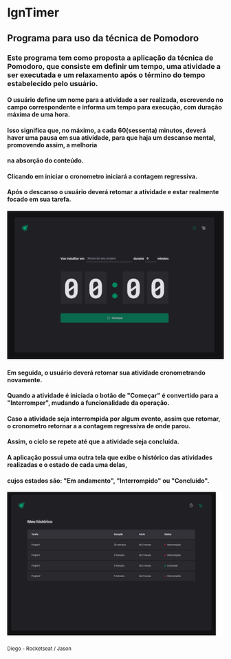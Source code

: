 # IgnTimer
## Programa para uso da técnica de Pomodoro

### Este programa tem como proposta a aplicação da técnica de Pomodoro, que consiste em definir um tempo, uma atividade a ser executada e um relaxamento após o término do tempo estabelecido pelo usuário.

#### O usuário define um nome para a atividade a ser realizada, escrevendo no campo correspondente e informa um tempo para execução, com duração máxima de uma hora.
#### Isso significa que, no máximo, a cada 60(sessenta) minutos, deverá haver uma pausa em sua atividade, para que haja um descanso mental, promovendo assim, a melhoria 
#### na absorção do conteúdo.
 
#### Clicando em iniciar o cronometro iniciará a contagem regressiva.
#### Após o descanso o usuário deverá retomar a atividade e estar realmente focado em sua tarefa.

![inicio](https://github.com/JsnEvt/IgnTimer/blob/main/img/crono.png)

#### Em seguida, o usuário deverá retomar sua atividade cronometrando novamente.

#### Quando a atividade é iniciada o botão de "Começar" é convertido para a "Interromper", mudando a funcionalidade da operação.
#### Caso a atividade seja interrompida por algum evento, assim que retomar, o cronometro retornar a a contagem regressiva de onde parou.
#### Assim, o ciclo se repete até que a atividade seja concluída.

#### A aplicação possui uma outra tela que exibe o histórico das atividades realizadas e o estado de cada uma delas,
#### cujos estados são: "Em andamento", "Interrompido" ou "Concluído".

![inicio](https://github.com/JsnEvt/IgnTimer/blob/main/img/history.png)

<sub>Diego - Rocketseat / Jason</sub>
